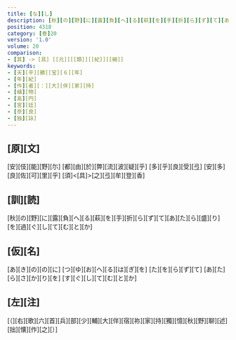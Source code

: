```yaml
---
title: [な][し]
description: [秋][の][野][に][露][負][へ][る][萩][を][手][折][ら][ず][て][あ][た][ら][盛][り][を][過][ぐ][し][て][む][と][か]
position: 4318
category: [巻]20
version: '1.0'
volume: 20
comparison:
- [其] -> [具] [[元]][[類]][[紀]][[細]]
keywords:
- [天][平][勝][宝][６][年]
- [年][紀]
- [作][者][：][大][伴][家][持]
- [植][物]
- [高][円]
- [宮][廷]
- [奈][良]
- [独][詠]
---
```


## [原][文]

[安][伎][能][野][尓] [都][由][於][弊][流][波][疑][乎] [多][乎][良][受][弖] [安][多][良][佐][可][里][乎] [須]<[具]>[之][弖][牟][登][香]

## [訓][読]

[秋][の][野][に][露][負][へ][る][萩][を][手][折][ら][ず][て][あ][た][ら][盛][り][を][過][ぐ][し][て][む][と][か]

## [仮][名]

[あ][き][の][の][に] [つ][ゆ][お][へ][る][は][ぎ][を] [た][を][ら][ず][て] [あ][た][ら][さ][か][り][を] [す][ぐ][し][て][む][と][か]

## [左][注]

[（][右][歌][六][首][兵][部][少][輔][大][伴][宿][祢][家][持][獨][憶][秋][野][聊][述][拙][懐][作][之][）]
